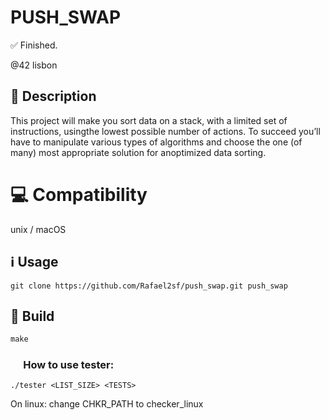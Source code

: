 # PUSH_SWAP

✅ Finished.

@42 lisbon

## 📝 Description
  This project will make you sort data on a stack, with a limited set of instructions, usingthe lowest possible number of actions. To succeed you’ll have to manipulate various types of algorithms and choose the one (of many) most appropriate solution for anoptimized data sorting.

# 💻 Compatibility
unix / macOS

## ℹ️ Usage

~~~git
git clone https://github.com/Rafael2sf/push_swap.git push_swap
~~~

## 🔨 Build

~~~c
make 
~~~

### &emsp; How to use tester:

~~~
./tester <LIST_SIZE> <TESTS>
~~~
On linux: change CHKR_PATH to checker_linux
